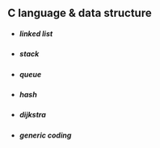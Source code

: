 ## C language & data structure
- <h5 align="left"> linked list </h3>
- <h5 align="left"> stack </h3>
- <h5 align="left"> queue </h3>
- <h5 align="left"> hash </h3>
- <h5 align="left"> dijkstra </h3>
- <h5 align="left"> generic coding </h3>
